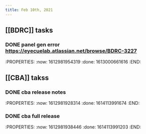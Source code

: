 ```yaml
---
title: Feb 10th, 2021
---
```


## [[BDRC]] tasks
### DONE panel gen error https://eyecuelab.atlassian.net/browse/BDRC-3227
:PROPERTIES:
:now: 1612981954319
:done: 1613000661616
:END:
## [[CBA]] takss
### DONE cba release notes
:PROPERTIES:
:now: 1612981928314
:done: 1614113991674
:END:
### DONE cba full release
:PROPERTIES:
:now: 1612981938446
:done: 1614113991203
:END:
